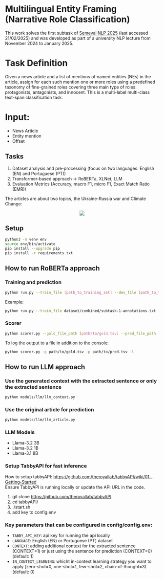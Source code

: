 # Multilingual Entity Framing (Narrative Role Classification)

This work solves the first subtask of [Semeval NLP 2025](https://propaganda.math.unipd.it/semeval2025task10/) (last accessed 21/02/2025) and was developed as part of a university NLP lecture from November 2024 to January 2025.

# Task Definition
Given a news article and a list of mentions of named entities (NEs) in the article, assign for each such mention one or more roles using a predefined taxonomy of fine-grained roles covering three main type of roles: protagonists, antagonists, and innocent. This is a multi-label multi-class text-span classification task.

# Input:
- News Article
- Entity mention
- Offset

## Tasks
1. Dataset analysis and pre-processing (focus on two languages: English (EN) and Portuguese (PT))
2. Transformer-based approach -> RoBERTa, XLNet, LLM
3. Evaluation Metrics (Accuracy, macro F1, micro F1, Exact Match Ratio (EMR))


The articles are about two topics, the Ukraine-Russia war and Climate Change:
<p align="center">
  <img src="images/wordcloud.png">
</p>

## Setup
```bash
python3 -m venv env
source env/bin/activate
pip install --upgrade pip
pip install -r requirements.txt
```
## How to run RoBERTa approach
### Training and prediction
```bash
python run.py --train_file [path_to_training_set] --dev_file [path_to_test_set] --output_dir [path_to_logging_dir] --model_name [architecture]
```
Example:
```bash
python run.py --train_file dataset/combined/subtask-1-annotations.txt --dev_file dataset/dev_4_december/EN/subtask-1-annotations.txt --output_dir output/RoBERTa/EN --model_name roberta
```
### Scorer
```bash
python scorer.py --gold_file_path [path/to/gold.tsv] --pred_file_path [path/to/pred.tsv]
```
To log the output to a file in addition to the console:
```bash
python scorer.py -g path/to/gold.tsv -p path/to/pred.tsv -l
```

## How to run LLM approach
### Use the generated context with the extracted sentence or only the extracted sentence
```bash
python models/llm/llm_context.py
```
### Use the original article for prediction
```bash
python models/llm/llm_article.py
```

### LLM Models
- Llama-3.2 3B
- Llama-3.2 1B
- Llama-3.1 8B

### Setup TabbyAPI for fast inference
How to setup tabbyAPI: https://github.com/theroyallab/tabbyAPI/wiki/01.-Getting-Started \
Ensure TabbyAPI is running locally or update the API URL in the code.
1. git clone https://github.com/theroyallab/tabbyAPI
2. cd tabbyAPI/
3. ./start.sh
4. add key to config.env

### Key parameters that can be configured in config/config.env:

- `TABBY_API_KEY`: api key for running the api locally
- `LANGUAGE`: English (EN) or Portuguese (PT) dataset
- `CONTEXT`: adding additional context for the extracted sentence (CONTEXT=1) or just using the sentence for prediction (CONTEXT=0) (default: 1)
- `IN_CONTEXT_LEARNING`: whicht in-context learning strategy you want to apply (zero-shot=0, one-shot=1, few-shot=2, chain-of-thought=3) (default: 0)
